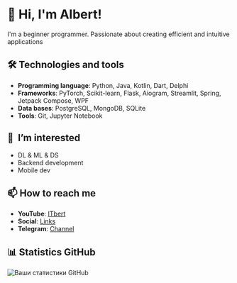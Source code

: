 # 👋 Hi, I'm Albert! 

I'm a beginner programmer. Passionate about creating efficient and intuitive applications

## 🛠️ Technologies and tools
- **Programming language**: Python, Java, Kotlin, Dart, Delphi
- **Frameworks**: PyTorch, Scikit-learn, Flask, Aiogram, Streamlit, Spring, Jetpack Compose, WPF
- **Data bases**: PostgreSQL, MongoDB, SQLite
- **Tools**: Git, Jupyter Notebook

## 🌱  I’m interested 
- DL & ML & DS
- Backend development 
- Mobile dev

## 📫 How to reach me
- **YouTube**: [ITbert](https://www.youtube.com/@itbert) 
- **Social**: [Links](https://taplink.cc/itbert)
- **Telegram**: [Channel](https://t.me/itbert_live) 

## 📊 Statistics GitHub 
![Ваши статистики GitHub](https://github-readme-stats.vercel.app/api?username=itbert&show_icons=true&theme=radical) 

